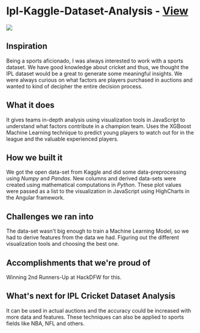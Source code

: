# Ipl-Kaggle-Dataset-Analysis - [View](http://iplmodel.s3-website-us-east-1.amazonaws.com/#!/insights)
![](https://i2.wp.com/www.wallpapersbyte.com/wp-content/uploads/2016/04/IPL-2016-Team-Captains-IPL-9-MCC-Spirit-Sign-WallpapersByte-com-1366x768.jpg?resize=1366%2C768&ssl=1)

## Inspiration
Being a sports aficionado, I was always interested to work with a sports dataset. We have good knowledge about cricket and thus, we thought the IPL dataset would be a great to generate some meaningful insights. We were always curious on what factors are players purchased in auctions and wanted to kind of decipher the entire decision process.

## What it does
It gives teams in-depth analysis using visualization tools in JavaScript to understand what factors contribute in a champion team. Uses the XGBoost Machine Learning technique to predict young players to watch out for in the league and the valuable experienced players.

## How we built it
We got the open data-set from Kaggle and did some data-preprocessing using _Numpy_ and _Pandas_. New columns and derived data-sets were created using mathematical computations in _Python_. These plot values were passed as a list to the visualization in JavaScript using HighCharts in the Angular framework.
 
## Challenges we ran into
The data-set wasn't big enough to train a Machine Learning Model, so we had to derive features from the data we had. Figuring out the different visualization tools and choosing the best one.

## Accomplishments that we're proud of
Winning 2nd Runners-Up at HackDFW for this.

## What's next for IPL Cricket Dataset Analysis
It can be used in actual auctions and the accuracy could be increased with more data and features. These techniques can also be applied to  sports fields like NBA, NFL and others.
